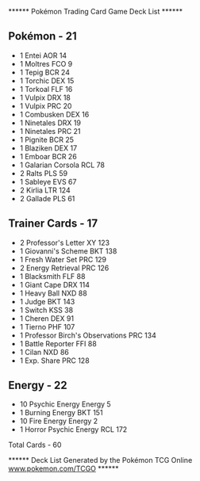 ****** Pokémon Trading Card Game Deck List ******

## Pokémon - 21

* 1 Entei AOR 14
* 1 Moltres FCO 9
* 1 Tepig BCR 24
* 1 Torchic DEX 15
* 1 Torkoal FLF 16
* 1 Vulpix DRX 18
* 1 Vulpix PRC 20
* 1 Combusken DEX 16
* 1 Ninetales DRX 19
* 1 Ninetales PRC 21
* 1 Pignite BCR 25
* 1 Blaziken DEX 17
* 1 Emboar BCR 26
* 1 Galarian Corsola RCL 78
* 2 Ralts PLS 59
* 1 Sableye EVS 67
* 2 Kirlia LTR 124
* 2 Gallade PLS 61

## Trainer Cards - 17

* 2 Professor's Letter XY 123
* 1 Giovanni's Scheme BKT 138
* 1 Fresh Water Set PRC 129
* 2 Energy Retrieval PRC 126
* 1 Blacksmith FLF 88
* 1 Giant Cape DRX 114
* 1 Heavy Ball NXD 88
* 1 Judge BKT 143
* 1 Switch KSS 38
* 1 Cheren DEX 91
* 1 Tierno PHF 107
* 1 Professor Birch's Observations PRC 134
* 1 Battle Reporter FFI 88
* 1 Cilan NXD 86
* 1 Exp. Share PRC 128

## Energy - 22

* 10 Psychic Energy Energy 5
* 1 Burning Energy BKT 151
* 10 Fire Energy Energy 2
* 1 Horror Psychic Energy RCL 172

Total Cards - 60

****** Deck List Generated by the Pokémon TCG Online www.pokemon.com/TCGO ******